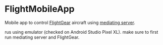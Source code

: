 # FlightMobileApp

Mobile app to control [FlightGear](https://www.flightgear.org/download/) aircraft using [mediating server](https://github.com/Alonsho/FlightMobileServer).

rus using emulator (checked on Android Studio Pixel XL). make sure to first run mediating server and FlightGear.
